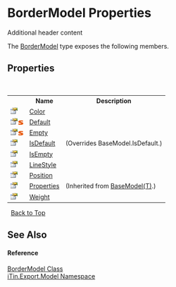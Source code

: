 # BorderModel Properties
Additional header content 

The <a href="04b726f1-3702-1320-afb3-9b21f7a89f67">BorderModel</a> type exposes the following members.


## Properties
&nbsp;<table><tr><th></th><th>Name</th><th>Description</th></tr><tr><td>![Public property](media/pubproperty.gif "Public property")</td><td><a href="3e4c947a-8f5e-6b0c-6fc5-4021d562a884">Color</a></td><td /></tr><tr><td>![Public property](media/pubproperty.gif "Public property")![Static member](media/static.gif "Static member")</td><td><a href="e940e1fe-f129-5414-d3dc-c6e5b5c487d2">Default</a></td><td /></tr><tr><td>![Public property](media/pubproperty.gif "Public property")![Static member](media/static.gif "Static member")</td><td><a href="fc692b22-a572-ee25-dbbd-2db662adae01">Empty</a></td><td /></tr><tr><td>![Public property](media/pubproperty.gif "Public property")</td><td><a href="9ab40324-2102-85d8-a212-f8ce8334ccc2">IsDefault</a></td><td> (Overrides BaseModel.IsDefault.)</td></tr><tr><td>![Public property](media/pubproperty.gif "Public property")</td><td><a href="257fae28-e4cb-e5f8-4cb9-4e4e928c0deb">IsEmpty</a></td><td /></tr><tr><td>![Public property](media/pubproperty.gif "Public property")</td><td><a href="a76f835b-1927-226a-9d18-88de2c02518d">LineStyle</a></td><td /></tr><tr><td>![Public property](media/pubproperty.gif "Public property")</td><td><a href="ca344109-c7db-c1d6-2b23-6364948db436">Position</a></td><td /></tr><tr><td>![Public property](media/pubproperty.gif "Public property")</td><td><a href="7e88785e-5670-4515-defa-d3f60ae16111">Properties</a></td><td> (Inherited from <a href="6632f561-4175-f1f2-939c-ac8b10159529">BaseModel(T)</a>.)</td></tr><tr><td>![Public property](media/pubproperty.gif "Public property")</td><td><a href="28c7dada-0d3b-e125-c6ed-a7bded44712e">Weight</a></td><td /></tr></table>&nbsp;
<a href="#bordermodel-properties">Back to Top</a>

## See Also


#### Reference
<a href="04b726f1-3702-1320-afb3-9b21f7a89f67">BorderModel Class</a><br /><a href="ef57ffcc-e95e-b212-5a46-9aa6f5a3511f">iTin.Export.Model Namespace</a><br />